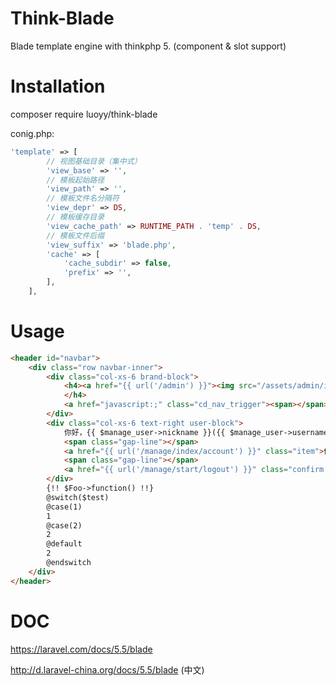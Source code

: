 # Think-Blade
Blade template engine with thinkphp 5. (component & slot support)

# Installation
composer require luoyy/think-blade

conig.php:
```php
'template' => [
        // 视图基础目录（集中式）
        'view_base' => '',
        // 模板起始路径
        'view_path' => '',
        // 模板文件名分隔符
        'view_depr' => DS,
        // 模板缓存目录
        'view_cache_path' => RUNTIME_PATH . 'temp' . DS,
        // 模板文件后缀
        'view_suffix' => 'blade.php',
        'cache' => [
            'cache_subdir' => false,
            'prefix' => '',
        ],
    ],
```

# Usage
```html
<header id="navbar">
	<div class="row navbar-inner">
		<div class="col-xs-6 brand-block">
			<h4><a href="{{ url('/admin') }}"><img src="/assets/admin/images/logo.png"></a> · 管理后台
			</h4>
			<a href="javascript:;" class="cd_nav_trigger"><span></span></a>
		</div>
		<div class="col-xs-6 text-right user-block">
			你好，{{ $manage_user->nickname }}({{ $manage_user->username }})
			<span class="gap-line"></span>
			<a href="{{ url('/manage/index/account') }}" class="item">修改资料</a>
			<span class="gap-line"></span>
			<a href="{{ url('/manage/start/logout') }}" class="confirm item" title="确认要退出吗？">退出</a>
		</div>
        {!! $Foo->function() !!}
        @switch($test)
        @case(1)
        1
        @case(2)
        2
        @default
        2
        @endswitch
	</div>
</header>
```

# DOC

https://laravel.com/docs/5.5/blade

http://d.laravel-china.org/docs/5.5/blade (中文)
